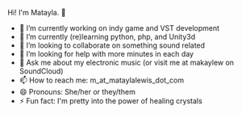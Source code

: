 Hi! I'm Matayla. 👋

<!--
**makaylew/makaylew** is a ✨ _special_ ✨ repository because its `README.md` (this file) appears on your GitHub profile.
-->

- 🔭 I’m currently working on indy game and VST development
- 🌱 I’m currently (re)learning python, php, and Unity3d
- 👯 I’m looking to collaborate on something sound related
- 🤔 I’m looking for help with more minutes in each day
- 💬 Ask me about my electronic music (or visit me at makaylew on SoundCloud)
- 📫 How to reach me: m_at_mataylalewis_dot_com
- 😄 Pronouns: She/her or they/them
- ⚡ Fun fact: I'm pretty into the power of healing crystals

